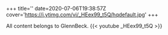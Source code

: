 +++
title=''
date=2020-07-06T19:38:57Z
cover='https://i.ytimg.com/vi/_HEex99_t5Q/hqdefault.jpg'
+++

All content belongs to GlennBeck.
{{< youtube _HEex99_t5Q >}}
